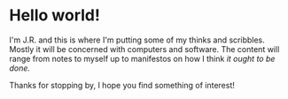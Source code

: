 # Hello world!

I'm J.R. and this is where I'm putting some of my thinks and scribbles. Mostly
it will be concerned with computers and software. The content will range from
notes to myself up to manifestos on how I think _it ought to be done._

Thanks for stopping by, I hope you find something of interest!

